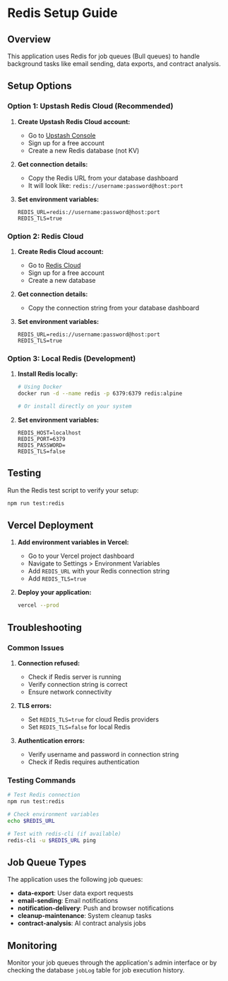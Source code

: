 # Redis Setup Guide

## Overview

This application uses Redis for job queues (Bull queues) to handle background tasks like email sending, data exports, and contract analysis.

## Setup Options

### Option 1: Upstash Redis Cloud (Recommended)

1. **Create Upstash Redis Cloud account:**
   - Go to [Upstash Console](https://console.upstash.com/)
   - Sign up for a free account
   - Create a new Redis database (not KV)

2. **Get connection details:**
   - Copy the Redis URL from your database dashboard
   - It will look like: `redis://username:password@host:port`

3. **Set environment variables:**
   ```env
   REDIS_URL=redis://username:password@host:port
   REDIS_TLS=true
   ```

### Option 2: Redis Cloud

1. **Create Redis Cloud account:**
   - Go to [Redis Cloud](https://redis.com/try-free/)
   - Sign up for a free account
   - Create a new database

2. **Get connection details:**
   - Copy the connection string from your database dashboard

3. **Set environment variables:**
   ```env
   REDIS_URL=redis://username:password@host:port
   REDIS_TLS=true
   ```

### Option 3: Local Redis (Development)

1. **Install Redis locally:**
   ```bash
   # Using Docker
   docker run -d --name redis -p 6379:6379 redis:alpine
   
   # Or install directly on your system
   ```

2. **Set environment variables:**
   ```env
   REDIS_HOST=localhost
   REDIS_PORT=6379
   REDIS_PASSWORD=
   REDIS_TLS=false
   ```

## Testing

Run the Redis test script to verify your setup:

```bash
npm run test:redis
```

## Vercel Deployment

1. **Add environment variables in Vercel:**
   - Go to your Vercel project dashboard
   - Navigate to Settings > Environment Variables
   - Add `REDIS_URL` with your Redis connection string
   - Add `REDIS_TLS=true`

2. **Deploy your application:**
   ```bash
   vercel --prod
   ```

## Troubleshooting

### Common Issues

1. **Connection refused:**
   - Check if Redis server is running
   - Verify connection string is correct
   - Ensure network connectivity

2. **TLS errors:**
   - Set `REDIS_TLS=true` for cloud Redis providers
   - Set `REDIS_TLS=false` for local Redis

3. **Authentication errors:**
   - Verify username and password in connection string
   - Check if Redis requires authentication

### Testing Commands

```bash
# Test Redis connection
npm run test:redis

# Check environment variables
echo $REDIS_URL

# Test with redis-cli (if available)
redis-cli -u $REDIS_URL ping
```

## Job Queue Types

The application uses the following job queues:

- **data-export**: User data export requests
- **email-sending**: Email notifications
- **notification-delivery**: Push and browser notifications
- **cleanup-maintenance**: System cleanup tasks
- **contract-analysis**: AI contract analysis jobs

## Monitoring

Monitor your job queues through the application's admin interface or by checking the database `jobLog` table for job execution history. 